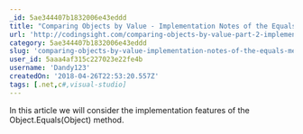 ```yaml
---
_id: 5ae344407b1832006e43eddd
title: "Comparing Objects by Value - Implementation Notes of the Equals Method"
url: 'http://codingsight.com/comparing-objects-by-value-part-2-implementation-notes-of-the-equals-method/'
category: 5ae344407b1832006e43eddd
slug: 'comparing-objects-by-value-implementation-notes-of-the-equals-method'
user_id: 5aaa4af315c227023e22fe4b
username: 'Dandy123'
createdOn: '2018-04-26T22:53:20.557Z'
tags: [.net,c#,visual-studio]
---
```


In this article we will consider the implementation features of the Object.Equals(Object) method.
